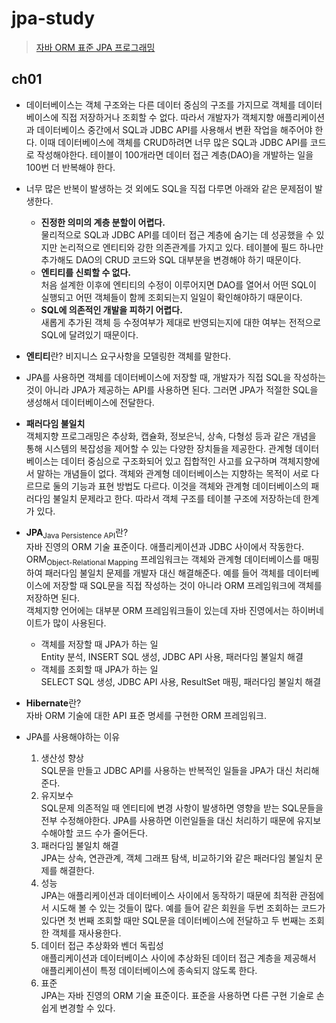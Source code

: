 # jpa-study
> [자바 ORM 표준 JPA 프로그래밍](https://book.naver.com/bookdb/book_detail.nhn?bid=9252528)  

## ch01  
* 데이터베이스는 객체 구조와는 다른 데이터 중심의 구조를 가지므로 객체를 데이터베이스에 직접 저장하거나 조회할 수 없다. 따라서 개발자가 객체지향 애플리케이션과 데이터베이스 중간에서 SQL과 JDBC API를 사용해서 변환 작업을 해주어야 한다. 이때 데이터베이스에 객체를 CRUD하려면 너무 많은 SQL과 JDBC API를 코드로 작성해야한다. 테이블이 100개라면 데이터 접근 계층(DAO)을 개발하는 일을 100번 더 반복해야 한다.  
*  너무 많은 반복이 발생하는 것 외에도 SQL을 직접 다루면 아래와 같은 문제점이 발생한다.  
    * **진정한 의미의 계층 분할이 어렵다.**  
        물리적으로 SQL과 JDBC API를 데이터 접근 계층에 숨기는 데 성공했을 수 있지만 논리적으로 엔티티와 강한 의존관계를 가지고 있다. 테이블에 필드 하나만 추가해도 DAO의 CRUD 코드와 SQL 대부분을 변경해야 하기 때문이다.  
    * **엔티티를 신뢰할 수 없다.**  
        처음 설계한 이후에 엔티티의 수정이 이루어지면 DAO를 열어서 어떤 SQL이 실행되고 어떤 객체들이 함께 조회되는지 일일이 확인해야하기 때문이다.  
    * **SQL에 의존적인 개발을 피하기 어렵다.**  
        새롭게 추가된 객체 등 수정여부가 제대로 반영되는지에 대한 여부는 전적으로 SQL에 달려있기 때문이다.  
* **엔티티**란? 비지니스 요구사항을 모델링한 객체를 말한다.  
* JPA를 사용하면 객체를 데이터베이스에 저장할 때, 개발자가 직접 SQL을 작성하는 것이 아니라 JPA가 제공하는 API를 사용하면 된다. 그러면 JPA가 적절한 SQL을 생성해서 데이터베이스에 전달한다.  
* **패러다임 불일치**  
    객체지향 프로그래밍은 추상화, 캡슐화, 정보은닉, 상속, 다형성 등과 같은 개념을 통해 시스템의 복잡성을 제어할 수 있는 다양한 장치들을 제공한다. 관계형 데이터베이스는 데이터 중심으로 구조화되어 있고 집합적인 사고를 요구하며 객체지향에서 말하는 개념들이 없다. 객체와 관계형 데이터베이스는 지향하는 목적이 서로 다르므로 둘의 기능과 표현 방법도 다르다. 이것을 객체와 관계형 데이터베이스의 패러다임 불일치 문제라고 한다. 따라서 객체 구조를 테이블 구조에 저장하는데 한계가 있다.  
* **JPA**<sub>Java Persistence API</sub>란?  
    자바 진영의 ORM 기술 표준이다. 애플리케이션과 JDBC 사이에서 작동한다.  
    ORM<sub>Object-Relational Mapping</sub> 프레임워크는 객체와 관계형 데이터베이스를 매핑하여 패러다임 불일치 문제를 개발자 대신 해결해준다. 예를 들어 객체를 데이터베이스에 저장할 때 SQL문을 직접 작성하는 것이 아니라 ORM 프레임워크에 객체를 저장하면 된다.  
    객체지향 언어에는 대부분 ORM 프레임워크들이 있는데 자바 진영에서는 하이버네이트가 많이 사용된다.  

    * 객체를 저장할 때 JPA가 하는 일  
        Entity 분석, INSERT SQL 생성, JDBC API 사용, 패러다임 불일치 해결  
    * 객체를 조회할 때 JPA가 하는 일  
        SELECT SQL 생성, JDBC API 사용, ResultSet 매핑, 패러다임 불일치 해결  
* **Hibernate**란?  
    자바 ORM 기술에 대한 API 표준 명세를 구현한 ORM 프레임워크.  
* JPA를 사용해야하는 이유  
    1. 생산성 향상  
        SQL문을 만들고 JDBC API를 사용하는 반복적인 일들을 JPA가 대신 처리해준다.  
    2. 유지보수  
        SQL문제 의존적일 때 엔티티에 변경 사항이 발생하면 영향을 받는 SQL문들을 전부 수정해야한다. JPA를 사용하면 이런일들을 대신 처리하기 때문에 유지보수해야할 코드 수가 줄어든다.  
    3. 패러다임 불일치 해결  
        JPA는 상속, 연관관계, 객체 그래프 탐색, 비교하기와 같은 패러다임 불일치 문제를 해결한다.  
    4. 성능  
        JPA는 애플리케이션과 데이터베이스 사이에서 동작하기 때문에 최적환 관점에서 시도해 볼 수 있는 것들이 많다. 예를 들어 같은 회원을 두번 조회하는 코드가 있다면 첫 번째 조회할 때만 SQL문을 데이터베이스에 전달하고 두 번째는 조회한 객체를 재사용한다.  
    5. 데이터 접근 추상화와 벤더 독립성  
        애플리케이션과 데이터베이스 사이에 추상화된 데이터 접근 계층을 제공해서 애플리케이션이 특정 데이터베이스에 종속되지 않도록 한다.  
    6. 표준  
        JPA는 자바 진영의 ORM 기술 표준이다. 표준을 사용하면 다른 구현 기술로 손쉽게 변경할 수 있다.
